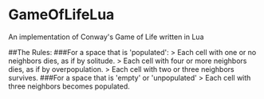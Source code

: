 # GameOfLifeLua
An implementation of Conway's Game of Life written in Lua


##The Rules:
	###For a space that is 'populated':
		> Each cell with one or no neighbors dies, as if by solitude.
		> Each cell with four or more neighbors dies, as if by overpopulation.
		> Each cell with two or three neighbors survives.
	###For a space that is 'empty' or 'unpopulated'
		> Each cell with three neighbors becomes populated.
